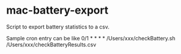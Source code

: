 # mac-battery-export
Script to export battery statistics to a csv. 

Sample cron entry can be like
0/1 * * * * /Users/xxx/checkBattery.sh /Users/xxx/checkBatteryResults.csv
